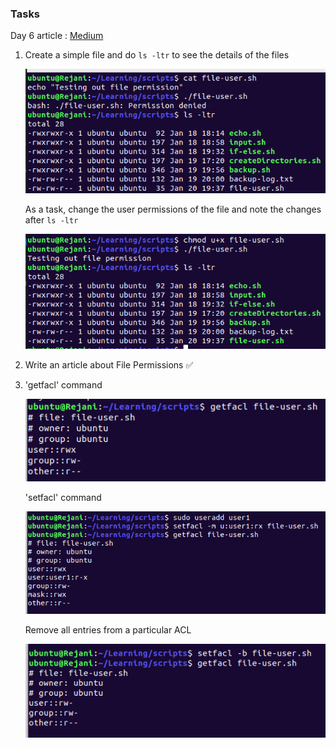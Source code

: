 ### Tasks

Day 6 article : [Medium]()

1. Create a simple file and do `ls -ltr` to see the details of the files

   ![Before](/2023/day06/Screenshots/without-perm.png)

    As a task, change the user permissions of the file and note the changes after `ls -ltr`

    ![After](/2023/day06/Screenshots/with-perm.png)

2. Write an article about File Permissions ✅

3. 'getfacl' command

    ![getfacl](/2023/day06/Screenshots/getfacl.png)
    
    'setfacl' command

    ![setfacl](/2023/day06/Screenshots/setfacl.png)

    Remove all entries from a particular ACL

    ![setfacl-b](/2023/day06/Screenshots/setfacl-b.png)
